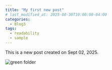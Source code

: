 ```yaml
---
title: "My first new post"
# last_modified_at: 2025-08-30T10:00:00-04:00
categories:
  - Blog3
tags:
  - readability
  - sample
---
```

This is a new post created on Sept 02, 2025. 

![green folder]({{site.baseurl}}/assets/images/green_folder.png)
